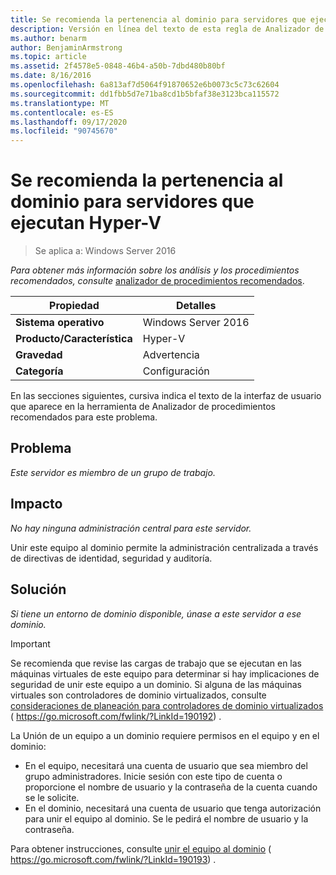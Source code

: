 ```yaml
---
title: Se recomienda la pertenencia al dominio para servidores que ejecutan Hyper-V
description: Versión en línea del texto de esta regla de Analizador de procedimientos recomendados.
ms.author: benarm
author: BenjaminArmstrong
ms.topic: article
ms.assetid: 2f4578e5-0848-46b4-a50b-7dbd480b80bf
ms.date: 8/16/2016
ms.openlocfilehash: 6a813af7d5064f91870652e6b0073c5c73c62604
ms.sourcegitcommit: dd1fbb5d7e71ba8cd1b5bfaf38e3123bca115572
ms.translationtype: MT
ms.contentlocale: es-ES
ms.lasthandoff: 09/17/2020
ms.locfileid: "90745670"
---
```

# <a name="domain-membership-is-recommended-for-servers-running-hyper-v"></a>Se recomienda la pertenencia al dominio para servidores que ejecutan Hyper-V

>Se aplica a: Windows Server 2016



*Para obtener más información sobre los análisis y los procedimientos recomendados, consulte* [analizador de procedimientos recomendados](https://go.microsoft.com/fwlink/?LinkId=122786).

|Propiedad|Detalles|
|-|-|
|**Sistema operativo**|Windows Server 2016|
|**Producto/Característica**|Hyper-V|
|**Gravedad**|Advertencia|
|**Categoría**|Configuración|

En las secciones siguientes, cursiva indica el texto de la interfaz de usuario que aparece en la herramienta de Analizador de procedimientos recomendados para este problema.

## <a name="issue"></a>Problema

*Este servidor es miembro de un grupo de trabajo.*

## <a name="impact"></a>Impacto

*No hay ninguna administración central para este servidor.*

Unir este equipo al dominio permite la administración centralizada a través de directivas de identidad, seguridad y auditoría.

## <a name="resolution"></a>Solución

*Si tiene un entorno de dominio disponible, únase a este servidor a ese dominio.*

> [!IMPORTANT]
> Se recomienda que revise las cargas de trabajo que se ejecutan en las máquinas virtuales de este equipo para determinar si hay implicaciones de seguridad de unir este equipo a un dominio. Si alguna de las máquinas virtuales son controladores de dominio virtualizados, consulte [consideraciones de planeación para controladores de dominio virtualizados](https://go.microsoft.com/fwlink/?LinkId=190192) ( https://go.microsoft.com/fwlink/?LinkId=190192) .

La Unión de un equipo a un dominio requiere permisos en el equipo y en el dominio:
- En el equipo, necesitará una cuenta de usuario que sea miembro del grupo administradores. Inicie sesión con este tipo de cuenta o proporcione el nombre de usuario y la contraseña de la cuenta cuando se le solicite.
- En el dominio, necesitará una cuenta de usuario que tenga autorización para unir el equipo al dominio. Se le pedirá el nombre de usuario y la contraseña.

Para obtener instrucciones, consulte [unir el equipo al dominio](https://go.microsoft.com/fwlink/?LinkId=190193) ( https://go.microsoft.com/fwlink/?LinkId=190193) .




